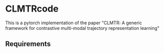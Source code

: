 # CLMTRcode

This is a pytorch implementation of the paper "CLMTR: A generic framework for contrastive multi-modal trajectory representation learning"

## Requirements